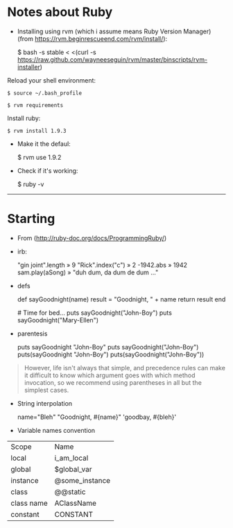 # Notes about Ruby #

 * Installing using rvm (which i assume means Ruby Version Manager) (from https://rvm.beginrescueend.com/rvm/install/):

    $ bash -s stable < <(curl -s https://raw.github.com/wayneeseguin/rvm/master/binscripts/rvm-installer)

  Reload your shell environment:

    $ source ~/.bash_profile

    $ rvm requirements

  Install ruby:

    $ rvm install 1.9.3

 * Make it the defaul:

    $ rvm use 1.9.2

 * Check if it's working:

    $ ruby -v

-------------------------------------

# Starting #

 *  From (http://ruby-doc.org/docs/ProgrammingRuby/)

 * irb:

    "gin joint".length	»	9
    "Rick".index("c")	»	2
    -1942.abs	»	1942
    sam.play(aSong)	»	"duh dum, da dum de dum ..."

 * defs

    def sayGoodnight(name)
      result = "Goodnight, " + name
      return result
    end

    \# Time for bed...
    puts sayGoodnight("John-Boy")
    puts sayGoodnight("Mary-Ellen")

 * parentesis

    puts sayGoodnight "John-Boy"
    puts sayGoodnight("John-Boy")
    puts(sayGoodnight "John-Boy")
    puts(sayGoodnight("John-Boy"))

 > However, life isn't always that simple, and precedence rules can make it difficult
 > to know which argument goes with which method invocation, so we recommend using parentheses
 > in all but the simplest cases.

 * String interpolation

    name="Bleh"
    "Goodnight, #{name}"
	'goodbay, #{bleh}'
	
 * Variable names convention
 
<table>
    <tr><td>Scope</td>      <td>Name</td></tr>
    <tr><td>local</td>      <td>i_am_local</td></tr>
    <tr><td>global</td>     <td>$global_var</td></tr>
    <tr><td>instance</td>   <td>@some_instance</td></tr>
    <tr><td>class</td>      <td>@@static</td></tr>
    <tr><td>class name</td> <td>AClassName</td></tr>
    <tr><td>constant</td>   <td>CONSTANT</td></tr>
</table>